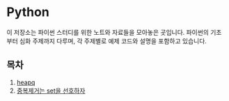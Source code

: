 # Python

이 저장소는 파이썬 스터디를 위한 노트와 자료들을 모아놓은 곳입니다. 파이썬의 기초부터 심화 주제까지
다루며, 각 주제별로 예제 코드와 설명을 포함하고 있습니다.

## 목차

1. [heapq](./heapq.md)
2. [중복제거는 set을 선호하자](./중복제거는set을선호하자.md)
